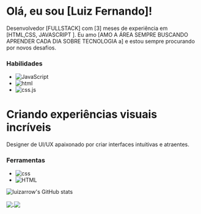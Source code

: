 # Olá, eu sou [Luiz Fernando]!
Desenvolvedor [FULLSTACK] com [3] meses de experiência em [HTML,CSS, JAVASCRIPT ]. Eu amo [AMO A ÁREA SEMPRE BUSCANDO APRENDER CADA DIA SOBRE TECNOLOGIA a] e estou sempre procurando por novos desafios.
### Habilidades
* ![JavaScript](https://img.shields.io/badge/JavaScript-F7DF1E?style=for-the-badge&logo=javascript&logoColor=black)
* ![html](https://img.shields.io/badge/html-61DAFB?style=for-the-badge&logo=html&logoColor=black)
* ![css.js](https://img.shields.io/badge/css.js-339933?style=for-the-badge&logo=css.js&logoColor=white)
# Criando experiências visuais incríveis
Designer de UI/UX apaixonado por criar interfaces intuitivas e atraentes.
### Ferramentas
* ![css](https://img.shields.io/badge/css-F7DC6F?style=for-the-css&logo=sketch&logoColor=black)
* ![HTML](https://img.shields.io/badge/html-F24E1E?style=for-the-badge&logo=html&logoColor=white)



![luizarrow's GitHub stats](https://github-readme-stats.vercel.app/api?username=luizarrow&show_icons=true&theme=radical)

<a href="https://github.com/anuraghazra/github-readme-stats">
  <img align="center" src="https://github-readme-stats.vercel.app/api/pin/?username=anuraghazra&repo=github-readme-stats" />
</a>
<a href="https://github.com/anuraghazra/convoychat">
  <img align="center" src="https://github-readme-stats.vercel.app/api/pin/?username=anuraghazra&repo=convoychat" />
</a>
